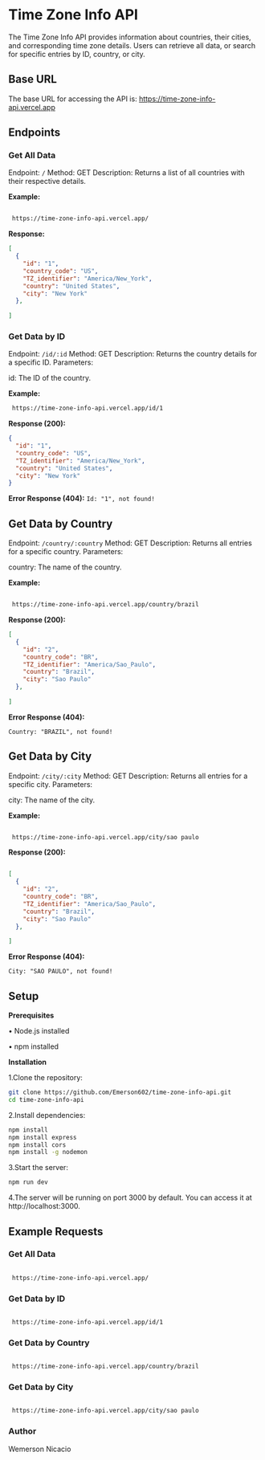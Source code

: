 # Time Zone Info API
The Time Zone Info API provides information about countries, their cities, and corresponding time zone details. Users can retrieve all data, or search for specific entries by ID, country, or city.

## Base URL
The base URL for accessing the API is: https://time-zone-info-api.vercel.app

## Endpoints

### Get All Data
Endpoint: `/`
Method: GET
Description: Returns a list of all countries with their respective details. 

**Example:**

```bash

 https://time-zone-info-api.vercel.app/
```

**Response:** 

```json
[
  {
    "id": "1",
    "country_code": "US",
    "TZ_identifier": "America/New_York",
    "country": "United States",
    "city": "New York"
  },
  
] 
```
### Get Data by ID
Endpoint: `/id/:id`
Method: GET
Description: Returns the country details for a specific ID.
Parameters:

id: The ID of the country.

**Example:**

```bash 
 https://time-zone-info-api.vercel.app/id/1
```
**Response (200):**
```json 
{
  "id": "1",
  "country_code": "US",
  "TZ_identifier": "America/New_York",
  "country": "United States",
  "city": "New York"
}
```

**Error Response (404):**
`
Id: "1", not found!
`

## Get Data by Country
Endpoint: `/country/:country`
Method: GET
Description: Returns all entries for a specific country.
Parameters:

country: The name of the country.

**Example:**

```bash

 https://time-zone-info-api.vercel.app/country/brazil
```

**Response (200):** 
```json
[
  {
    "id": "2",
    "country_code": "BR",
    "TZ_identifier": "America/Sao_Paulo",
    "country": "Brazil",
    "city": "Sao Paulo"
  },
  
]
```
**Error Response (404):** 

`
Country: "BRAZIL", not found!
`

## Get Data by City
Endpoint: `/city/:city`
Method: GET
Description: Returns all entries for a specific city.
Parameters:

city: The name of the city.

**Example:**

```bash

 https://time-zone-info-api.vercel.app/city/sao paulo
```

**Response (200):**
```json  

[
  {
    "id": "2",
    "country_code": "BR",
    "TZ_identifier": "America/Sao_Paulo",
    "country": "Brazil",
    "city": "Sao Paulo"
  },
  
]
```

**Error Response (404):**

`
City: "SAO PAULO", not found!
`
## Setup
**Prerequisites**

• Node.js installed

• npm installed

**Installation**

1.Clone the repository:

```bash
git clone https://github.com/Emerson602/time-zone-info-api.git
cd time-zone-info-api
```

2.Install dependencies:

```bash
npm install
npm install express 
npm install cors
npm install -g nodemon
```
3.Start the server:

```bash
npm run dev
```
4.The server will be running on port 3000 by default. You can access it at http://localhost:3000.

## Example Requests
### Get All Data
```bash

 https://time-zone-info-api.vercel.app/
```
### Get Data by ID
```bash

 https://time-zone-info-api.vercel.app/id/1
```
### Get Data by Country
```bash

 https://time-zone-info-api.vercel.app/country/brazil
```
### Get Data by City
```bash

 https://time-zone-info-api.vercel.app/city/sao paulo
```
### Author
Wemerson Nicacio




